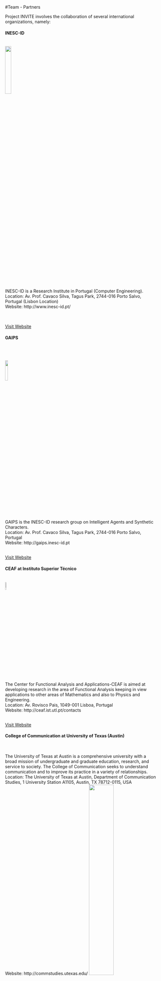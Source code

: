 ﻿#Team - Partners

<p></p>
Project INVITE involves the collaboration of several international organizations, namely:  

<div class="news alpha">
     <h4>INESC-ID</h4>
     <p></br>
     	    <img class="logo" src="images/logo_inesc.png" width="20%"> </img>
     	    </p>
	    <p>INESC-ID is a Research Institute in Portugal (Computer Engineering). 
	    <br/>Location: Av. Prof. Cavaco Silva, Tagus Park, 2744-016 Porto Salvo, Portugal (Lisbon Location)
	    <br/>Website: http://www.inesc-id.pt/
	    <br/>
	    <br/><br/>
	    </p>
	    <a href="http://www.inesc-id.pt/">Visit Website</a>
</div>
<p></p>
<div class="news alpha">
     <h4>GAIPS</h4></br>
     	<p></br>
     	    <img class="logo" src="images/gaips.jpg" width="13%"> </img>
     	    </p>
	    <p>GAIPS is the INESC-ID research group on Intelligent Agents and Synthetic Characters. 
	    <br/>Location: Av. Prof. Cavaco Silva, Tagus Park, 2744-016 Porto Salvo, Portugal
	    <br/>Website: http://gaips.inesc-id.pt
	    <br/>
	    <br/>
	    </p>
	    <a href="http://gaips.inesc-id.pt">Visit Website</a>
</div>
<p></p>
<div class="news alpha">
     <h4>CEAF at Instituto Superior Técnico</h4>
     	<p>
     	    </br>
            <img class="logo" src="images/logo_ist.jpg" width="8%"> </img>
     	    </p>
	    <p>The Center for Functional Analysis and Applications-CEAF is aimed at developing
research in the area of Functional Analysis keeping in view applications to
other areas of Mathematics and also to Physics and Engineering.
	    <br/>Location: Av. Rovisco Pais, 1049-001 Lisboa, Portugal
	    <br/>Website: http://ceaf.ist.utl.pt/contacts
	    <br/>
	    <br/>
	    <p></p>
	    </p>
	    <a href="http://ceaf.ist.utl.pt/contacts">Visit Website</a>
</div>
<p></p>
<div class="news alpha">
     <h4>College of Communication at University of Texas (Austin)</h4></br>
	    <p>The University of Texas at Austin is a comprehensive university with a
broad mission of undergraduate and graduate education, research, and service to
society. The College of Communication seeks to understand communication and to
improve its practice in a variety of relationships.
	    <br/>Location: The University of Texas at Austin, Department of Communication Studies, 1 University Station A1105, Austin, TX 78712-0115, USA
	    <br/>Website: http://commstudies.utexas.edu/
	    <img class="logo" src="images/texas.gif" width="40%""> </img>
	    <br/>
	    <br/><br/>
	    </p>
	    <a href="http://commstudies.utexas.edu/">Visit Website</a>
</div>
<p></p>
<div class="news alpha">
     <h4>PDM&FC</h4></br>
     <p></br></br>
     	    <img class="logo" src="images/logo_pdm.png"> </img></p>
	    <p>PDM&FC is a Portuguese IT Company specialized in remote monitoring, cloud computing, system auditing, mobile applications, web portals and web design. 
	    <br/>Location: Av. Conde Valbom, N. 30, Piso 3, 1050-068 Lisboa Portugal
	    <br/>Website: http://www.pdmfc.com/
	    <br/>
	    <br/><br/>
	    </p>
	    <a href="http://www.pdmfc.com/">Visit Website</a>
</div>



<p></p> 
# Team - People
<p></p> 
Project INVITE involves the collaboration of several researchers:  

<p></p>
#### Rui Prada (INESC-ID)
<span class="logo">
  <img src="images/rui.png" alt=""><br></br><span class="logo"></br>
</span></img>
</span>

Rui Prada currently an assistant professor at the Computer Science
Department of Instituto Superior Técnico – Technical University of
Lisbon (IST-UTL), where he teaches courses on User Centred Design,
Social Intelligent Agents and Game Design and Development. 
Is a senior researcher at INESC-ID, member of GAIPS, Intelligent Agents and Synthetic Character Group.

His research interests are on social intelligence of virtual agents and its
application to games. The current research focus is on social power and
social identification as means to achieve believability in complex
social situations and on the use of online platforms, such as Facebook
and OpenSimulator, for serious gaming.  

He is currently the
vice-president of the SPCVideojogos (Sociedade Portuguesa de Ciências
dos Videojogos). <a href="http://gaips.inesc-id.pt/rprada">More Information</a>

#### Carlos Martinho (INESC-ID)
<span class="logo">
  <img src="images/carlos.png" alt="" ><br></br><span class="logo"></br>
</span></img>
</span>

Carlos Martinho is an Assistant Professor at the Department of Computer Science and
Engineering of Instituto Superior Técnico from the Technical University
of Lisbon and a member of GAIPS, Intelligent Agents and Synthetic
Character Group at INESC-ID.
 
At Instituto Superior Técnico, Carlos Martinho has been helping
educating Engineers, Masters and Doctors since 1996. His teachings cover
subjects such as computer graphics, human-computer interaction, game
design and technology, and artificial life.
 
At GAIPS, since its foundation, he works at the frontier between
computer graphics and artificial intelligence, building agent-based
synthetic characters, using approaches from several subfield of
artificial intelligence such as anticipatory computing, affective
computing and artificial life.<a href="http://gaips.inesc-id.pt/cmartinho">More Information</a>

#### Pedro Santos (IST/INESC-ID)
<span class="logo">
  <img src="images/pedro.png" alt="" ><br></br><span class="logo"></br>
</span></img>
</span>

Pedro Alexandre Simões dos Santos is Assistant Professor in the
Mathematics Department of Instituto Superior Técnico – Technical
University of Lisbon (IST-UTL). He is a member of CEAF (Center for
Functional Analysis and Applications) and an Associated Researcher at
INESC-ID.

He teaches at IST since the last milenium, having started as Teaching
Assistant (Monitor) in 1989. Since then, he has taught from Calculus and
Linear Algebra to advanced Operator Algebra courses to Game Design and
Development courses.

His numerous scientific interests include Operator Theory, Artificial
Inteligence, Game Theory, Game Design and History.<a href="http://gaips.inesc-id.pt/psantos">More Information</a>

#### Jorge F. Peña (University of Austin TEXAS)
<span class="logo">
	<img src="images/jorge.png" alt="" ><br></br><span class="logo"></br>
</span></img>
</span>

Dr. Pena examines the cognitive, emotional and behavioral foundations of
computer-mediated interaction. He is interested in how people
communicate and develop impressions when interacting through
recreational and instrumental technologies (video games, email, instant
messenger, etc.). 

His most recent work looks at how priming users with
social stereotypes through uniforms and roles facilitates non-conscious
responses in virtual contexts. Dr. Pena employs experiments and content
analysis as primary research tools.<a href="http://www.utexas.edu/opa/experts/profile.php?id=1098">More Information</a>


#### Luís Landeiro Ribeiro (PDM&FC)
<span class="logo">
	<img src="images/luis.png" alt="" />
</span>

Has built and now co-founded a Massive Multiplayer Online Browser Game called Almansur <http://www.almansur.net> with some friends.
Since that inception has largely left the enterprise world behind and drunk the startup spirit kool-aid, 
started a large evangelization on his day job company @ <http://www.pdmfc.com> to get everybody up to speed with the lastest piece of tech. 
Since 2005 has been pushing for Ruby On Rails, Git, Coffescript, JQuery (the list seams to go on forever) and lean development techniques as a replacement for the old arts our company used to built upon.

As a technical evangelist his day job gets him to explore all kinds of
cool stuff, from building and SMS gateway in mirah
<http://www.mirah.org> for android, testing jruby head and Openjdk 1.7
invokedynamic patches to extract every once of performance from our game
engine, integrating RoR apps into a Liferay corporate portal and
seamlessly integrate them through SSO.

More recently, has been focused on improving web applications to
leverage on the HTML5 goodies, exploring canvas, offline storage,
javascript frameworks (underscore.js, backbone.js, sproutcore) along the
way, this normally includes sleepless nights debugging some weird edge
case on some weird browser (read IE9) and trying to get performance up
to a reasonable level. 

Though ruby continues to be a great love affair,
finds himself slipping into scala or golang more often when in need of good
performance or for highly concurrent apps.

#### Joana Dimas (INESC-ID)
<span class="logo">
  <img src="images/joana.png" alt="" ><br></br><span class="logo"></br>
</span></img>
</span>

Joana Dimas is graduated in Social Psychology and is currently doing a
PhD in Information Systems and Computer Engineering under the
supervision of Prof. Rui Prada.

She is interested in game design, player experience, emotion in games
and cognitive science.<a href="http://gaips.inesc-id.pt/jdimas">More Information</a>
<p></p>
<p></p>

#### Guilherme Raimundo (INESC-ID)
<span class="logo">
	<img src="images/guilherme.png" alt="" ><br></br><span class="logo"></br>
</span></img>
</span>

Guilherme Raimundo is a research assistant at INESC-ID with interests on plan recognition, intelligent agents and machine learning.

He is currently pursuing a PhD in Information Systems and Computer Engineering at IST under the supervision of Professor Carlos Martinho on the topic of Plan Recognition and Personality.
<a href="http://gaips.inesc-id.pt/graimundo">More Information</a><p></p>
<p></p>

#### Márcia Baptista (IST)
<span class="logo">
  <img src="images/marcia.png" alt="" ><br></br><span class="logo"></br>
 
</span></img>
</span>

Márcia Baptista graduated in Information Systems and Computer Engineering and is currently 
working as a research assistant in IST under the supervision of Prof. Pedro Santos.

She is interested in game theory, economics, social dilemmas, simulation and rational choice theory. 
 <a href="http://gaips.inesc-id.pt/mbaptista">More Information</a>
<p></p>
<p></p>

#### Guida Preto (IST)
<span class="logo">
  <img src="images/guida1.png" alt="" ><br></br><span class="logo"></br>
 
</span></img>
</span>

Guida Preto is graduated in Mathematics and is currently 
working as a research assistant in IST under the supervision of Prof. Pedro Santos.



She is interested in game theory and mathematical finance. 
 <a href="http://gaips.inesc-id.pt/gpreto">More Information</a>
<p></p>
<p></p>



#### Hugo Damas (IST)
<span class="logo">
  <img width="105" src="images/hdamas.jpg" alt="" ><br></br><span class="logo"></br>
</span></img>
</span>

Hugo Damas has a MSc degree in Information Systems and Computer Engineering at IST.

In his MSc thesis he designed and developed an A.I. (AutoBroad) for a real time automatic broadcasting system which could assist with the live broadcasting of E-Sports. 

His main interests are video-game development (developed five video-games focusing on gameplay and AI/Camera programming) and writing. 


#### Alexandre Barata (IST)
<span class="logo">
	<img src="images/alexandre.png" alt="" />
</span>

Alexandre Barata is currently finishing his MSC in Information
Systems and Computer Engineering, having developed Almansur's <http://www.almansur.net> 
AI player system as his MSC thesis under the supervision of Prof. Pedro Santos,
Prof. Rui Prada and Luís Landeiro Ribeiro.

Has recently presented an article on AIIDE 2011
discussing the creation of AI systems and all details surrounding
it.

#### Bruno Antunes (IST)
<span class="logo">
	<img src="images/bruno.png" alt="" />
</span>

Bruno Antunes has completed his Degree (BSc) in Information Systems
and Computer Engineering at IST.

He is currently pursuing a Master Degree (MSc) in Information Systems
and Computer Engineering at IST under the supervision of Professor
Carlos Martinho and Professor Rui Prada on the topic of Social
Identity and Intergroup Relations.

He is mainly interested in systems that use AI to simulate Human
behaviour and reactions. He is also interested in distributed systems
and all the related problems.

#### David Gonçalves (IST)
<span class="logo">
  <img src="images/davidg.png" alt="" />
</span>

David Gonçalves has completed his BSc degree in Information Systems and Computer Engineering at IST.
Currently he's aiming to attain his MSc degree in the areas of Multimedia Systems (major) and Software Engineering (minor), working under the supervision of Professor Carlos Martinho
and Professor Rui Prada on the field of Suggestion of Social Identity Through Visual Clues.

He is mostly interested in the topics related to game design and development, from concept to implementation.

David is interested in software engineering, artificial inteligence and building better, faster, smarter systems in general.

#### Jorge Galvão (IST)
<span class="logo">
  <img src="images/jgalvao.png" alt="" ><br></br><span class="logo"></br>
</span></img>
</span>

Jorge Galvão has a BSc degree in Information Systems and Computer Engineering at IST.

He is currently pursuing an MSc degree in the areas of Intelligent Systems and Software Engineering, working with Professor Rui Prada in his Master Thesis regarding the subject of Trust Relationships in Virtual Agents.
His main interests are Game Development, Artificial Intelligence and Game Physics.


#### Phil Lopes (IST)
<span class="logo">
  <img width="105" src="images/phil.jpg" alt="" ><br></br><span class="logo"></br>
</span></img>
</span>


Phil Lopes has a BSc in Computer Science and a MSc in Computer Knowledge and Interaction from the Faculty of Science of the University of Lisbon, where his master thesis involved the creation of new ways of generating and interacting with music compositions. 

He is currently working with Professor Rui Prada in artificial intelligence and procedural content generation for games. His main interests are Game Development, Generative Music, Genetic Algorithms, Artificial Life and Artificial Intelligence.



